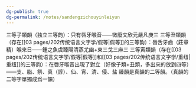 ```yaml
---
dg-publish: true
dg-permalink: /notes/sandengzichouyinleiyun
---
```

三等子類韻（独立三等韵）：只有唇牙喉音——微廢文欣元嚴凡庚三
三等丑類韻（存在[[03 pages/202传统语言文字学/假等\|假等]]的三等韵）：唇舌牙齒（莊章精）喉來日——鍾之魚虞臻陽清蒸尤幽+東三戈三麻三
三等寅類韻（存在[[03 pages/202传统语言文字学/假等\|假等]]和[[03 pages/202传统语言文字学/重纽\|重纽]]的三等韵）：在唇牙喉音出現了對立（好像子類+丑類，多出來的放到四等）——支、脂、祭、真（諄）、仙、宵、清、侵、盐
臻韻是真韻的二等韻。（真韻的二等字單獨成爲一韻）
